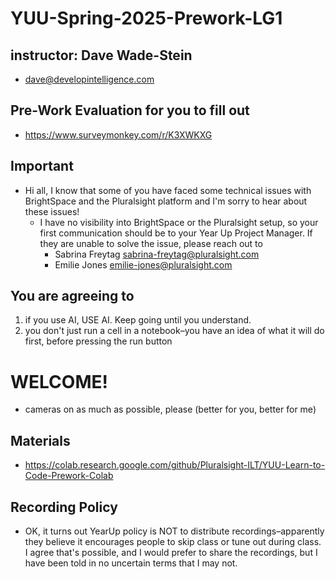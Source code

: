 # YUU-Spring-2025-Prework-LG1

## instructor: Dave Wade-Stein
* dave@developintelligence.com

## Pre-Work Evaluation for you to fill out
* https://www.surveymonkey.com/r/K3XWKXG

## Important
* Hi all, I know that some of you have faced some technical issues with BrightSpace and the Pluralsight platform and I'm sorry to hear about these issues!
  * I have no visibility into BrightSpace or the Pluralsight setup, so your first communication should be to your Year Up Project Manager. If they are unable to solve the issue, please reach out to
      * Sabrina Freytag  sabrina-freytag@pluralsight.com
      * Emilie Jones     emilie-jones@pluralsight.com

## You are agreeing to
1. if you use AI, USE AI. Keep going until you understand.
2. you don't just run a cell in a notebook–you have an idea of what it will do first, before pressing the run button
   
# WELCOME!
* cameras on as much as possible, please (better for you, better for me)

## Materials
* https://colab.research.google.com/github/Pluralsight-ILT/YUU-Learn-to-Code-Prework-Colab

## Recording Policy
* OK, it turns out YearUp policy is NOT to distribute recordings–apparently they believe it encourages people to skip class or tune out during class. I agree that's possible, and I would prefer to share the recordings, but I have been told in no uncertain terms that I may not.

